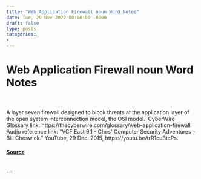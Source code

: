 ```yaml
---
title: "Web Application Firewall noun Word Notes"
date: Tue, 29 Nov 2022 08:00:00 -0000
draft: false
type: posts
categories: 
- 
---
```

# Web Application Firewall noun Word Notes

<br/>

<br/>
A layer seven firewall designed to block threats at the application layer of the open system interconnection model, the OSI model.  CyberWire Glossary link: https://thecyberwire.com/glossary/web-application-firewall Audio reference link: “VCF East 9.1 - Ches' Computer Security Adventures - Bill Cheswick.” YouTube, 29 Dec. 2015, https://youtu.be/trR1cuBtcPs.

#### [Source](https://thecyberwire.com/podcasts/word-notes/124/notes)

<br/>
---
